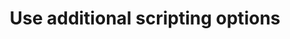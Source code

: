 ---
title: Use additional scripting options
seotitle: Guides to help you create and optimize your Gatling load test scripts
description: Guides to optimize your Gatling load test scripts and use synthetic data.
lead: Guides to optimize your Gatling load test scripts and use synthetic data.
ordering:
  - writing-realistic-tests
  - postman
  - debugging
  - passing-parameters
  - grouping-feeder
  - generate-test-data
  - aws-s3-bucket-feeders
  - aws-secrets-manager
---
